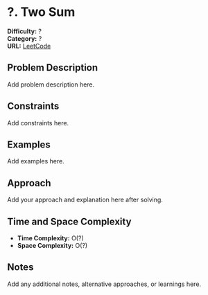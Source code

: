 # ?. Two Sum

**Difficulty:** ?  
**Category:** ?  
**URL:** [LeetCode](?)

## Problem Description

Add problem description here.

## Constraints

Add constraints here.

## Examples

Add examples here.

## Approach

Add your approach and explanation here after solving.

## Time and Space Complexity

- **Time Complexity:** O(?)
- **Space Complexity:** O(?)

## Notes

Add any additional notes, alternative approaches, or learnings here.
